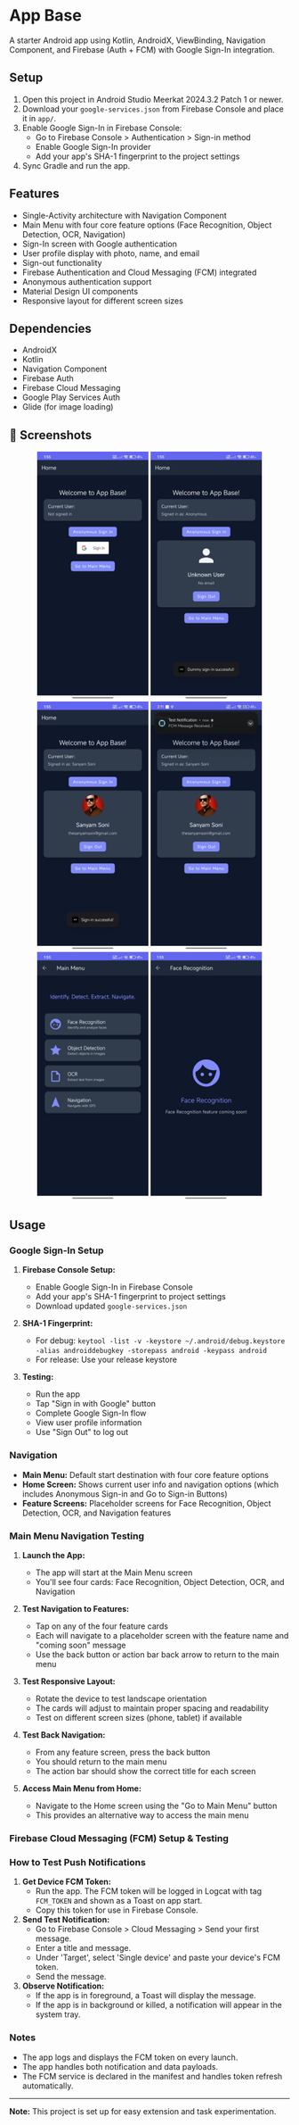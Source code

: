 # App Base

A starter Android app using Kotlin, AndroidX, ViewBinding, Navigation Component, and Firebase (Auth + FCM) with Google Sign-In integration.

## Setup

1. Open this project in Android Studio Meerkat 2024.3.2 Patch 1 or newer.
2. Download your `google-services.json` from Firebase Console and place it in `app/`.
3. Enable Google Sign-In in Firebase Console:
   - Go to Firebase Console > Authentication > Sign-in method
   - Enable Google Sign-In provider
   - Add your app's SHA-1 fingerprint to the project settings
4. Sync Gradle and run the app.

## Features
- Single-Activity architecture with Navigation Component
- Main Menu with four core feature options (Face Recognition, Object Detection, OCR, Navigation)
- Sign-In screen with Google authentication
- User profile display with photo, name, and email
- Sign-out functionality
- Firebase Authentication and Cloud Messaging (FCM) integrated
- Anonymous authentication support
- Material Design UI components
- Responsive layout for different screen sizes

## Dependencies
- AndroidX
- Kotlin
- Navigation Component
- Firebase Auth
- Firebase Cloud Messaging
- Google Play Services Auth
- Glide (for image loading)

## 📸 Screenshots

<div style="text-align: center;">
  <img src="screenshots/screen1.jpg" width="200" alt="Home Screen"/>
  <img src="screenshots/screen2.jpg" width="200" alt="Dummy Anonymous Sign-in"/>
</div>

<div style="text-align: center;">
  <img src="screenshots/screen3.jpg" width="200" alt="Google Sign-in Successful with User Info Shown"/>
  <img src="screenshots/screen4.jpg" width="200" alt="FCM Notification Message Test"/>
</div>

<div style="text-align: center;">
  <img src="screenshots/screen5.jpg" width="200" alt="Main Menu (Includes 4 - Features"/>
  <img src="screenshots/screen6.jpg" width="200" alt="Sample Fragment A/c to Respected Feature"/>
</div>

## Usage

### Google Sign-In Setup
1. **Firebase Console Setup:**
   - Enable Google Sign-In in Firebase Console
   - Add your app's SHA-1 fingerprint to project settings
   - Download updated `google-services.json`

2. **SHA-1 Fingerprint:**
   - For debug: `keytool -list -v -keystore ~/.android/debug.keystore -alias androiddebugkey -storepass android -keypass android`
   - For release: Use your release keystore

3. **Testing:**
   - Run the app
   - Tap "Sign in with Google" button
   - Complete Google Sign-In flow
   - View user profile information
   - Use "Sign Out" to log out

### Navigation
- **Main Menu:** Default start destination with four core feature options
- **Home Screen:** Shows current user info and navigation options (which includes Anonymous Sign-in and Go to Sign-in Buttons)
- **Feature Screens:** Placeholder screens for Face Recognition, Object Detection, OCR, and Navigation features

### Main Menu Navigation Testing

1. **Launch the App:**
   - The app will start at the Main Menu screen
   - You'll see four cards: Face Recognition, Object Detection, OCR, and Navigation

2. **Test Navigation to Features:**
   - Tap on any of the four feature cards
   - Each will navigate to a placeholder screen with the feature name and "coming soon" message
   - Use the back button or action bar back arrow to return to the main menu

3. **Test Responsive Layout:**
   - Rotate the device to test landscape orientation
   - The cards will adjust to maintain proper spacing and readability
   - Test on different screen sizes (phone, tablet) if available

4. **Test Back Navigation:**
   - From any feature screen, press the back button
   - You should return to the main menu
   - The action bar should show the correct title for each screen

5. **Access Main Menu from Home:**
   - Navigate to the Home screen using the "Go to Main Menu" button
   - This provides an alternative way to access the main menu

### Firebase Cloud Messaging (FCM) Setup & Testing

### How to Test Push Notifications

1. **Get Device FCM Token:**
   - Run the app. The FCM token will be logged in Logcat with tag `FCM_TOKEN` and shown as a Toast on app start.
   - Copy this token for use in Firebase Console.
2. **Send Test Notification:**
   - Go to Firebase Console > Cloud Messaging > Send your first message.
   - Enter a title and message.
   - Under 'Target', select 'Single device' and paste your device's FCM token.
   - Send the message.
3. **Observe Notification:**
   - If the app is in foreground, a Toast will display the message.
   - If the app is in background or killed, a notification will appear in the system tray.

### Notes
- The app logs and displays the FCM token on every launch.
- The app handles both notification and data payloads.
- The FCM service is declared in the manifest and handles token refresh automatically.

---

**Note:** This project is set up for easy extension and task experimentation. 

